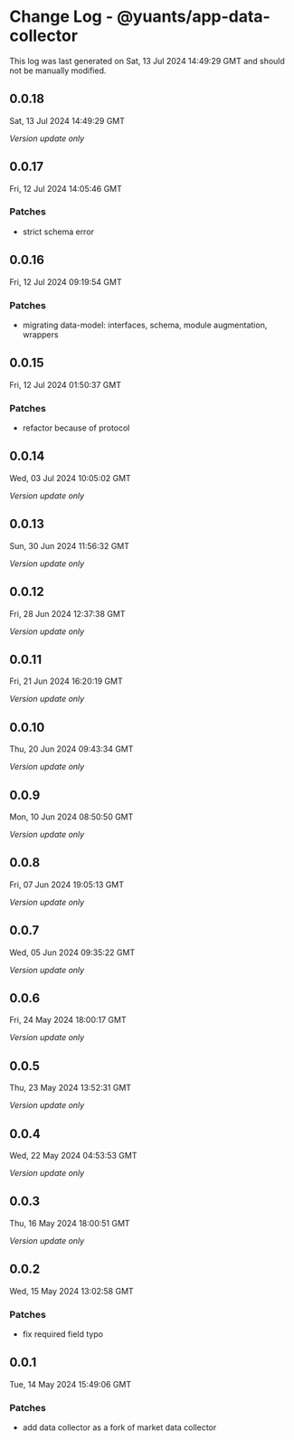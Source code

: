 # Change Log - @yuants/app-data-collector

This log was last generated on Sat, 13 Jul 2024 14:49:29 GMT and should not be manually modified.

## 0.0.18
Sat, 13 Jul 2024 14:49:29 GMT

_Version update only_

## 0.0.17
Fri, 12 Jul 2024 14:05:46 GMT

### Patches

- strict schema error

## 0.0.16
Fri, 12 Jul 2024 09:19:54 GMT

### Patches

- migrating data-model: interfaces, schema, module augmentation, wrappers

## 0.0.15
Fri, 12 Jul 2024 01:50:37 GMT

### Patches

- refactor because of protocol

## 0.0.14
Wed, 03 Jul 2024 10:05:02 GMT

_Version update only_

## 0.0.13
Sun, 30 Jun 2024 11:56:32 GMT

_Version update only_

## 0.0.12
Fri, 28 Jun 2024 12:37:38 GMT

_Version update only_

## 0.0.11
Fri, 21 Jun 2024 16:20:19 GMT

_Version update only_

## 0.0.10
Thu, 20 Jun 2024 09:43:34 GMT

_Version update only_

## 0.0.9
Mon, 10 Jun 2024 08:50:50 GMT

_Version update only_

## 0.0.8
Fri, 07 Jun 2024 19:05:13 GMT

_Version update only_

## 0.0.7
Wed, 05 Jun 2024 09:35:22 GMT

_Version update only_

## 0.0.6
Fri, 24 May 2024 18:00:17 GMT

_Version update only_

## 0.0.5
Thu, 23 May 2024 13:52:31 GMT

_Version update only_

## 0.0.4
Wed, 22 May 2024 04:53:53 GMT

_Version update only_

## 0.0.3
Thu, 16 May 2024 18:00:51 GMT

_Version update only_

## 0.0.2
Wed, 15 May 2024 13:02:58 GMT

### Patches

- fix required field typo

## 0.0.1
Tue, 14 May 2024 15:49:06 GMT

### Patches

- add data collector as a fork of market data collector

